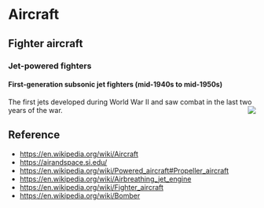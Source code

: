 # Aircraft

## Fighter aircraft

### Jet-powered fighters

#### First-generation subsonic jet fighters (mid-1940s to mid-1950s)

The first jets developed during World War II and saw combat in the last two years of the war.
<img src="https://upload.wikimedia.org/wikipedia/commons/thumb/0/0e/Messerschmitt_Me_262A_at_the_National_Museum_of_the_USAF.jpg/640px-Messerschmitt_Me_262A_at_the_National_Museum_of_the_USAF.jpg" style="float: right" />

## Reference
- https://en.wikipedia.org/wiki/Aircraft
- https://airandspace.si.edu/
- https://en.wikipedia.org/wiki/Powered_aircraft#Propeller_aircraft
- https://en.wikipedia.org/wiki/Airbreathing_jet_engine
- https://en.wikipedia.org/wiki/Fighter_aircraft
- https://en.wikipedia.org/wiki/Bomber
